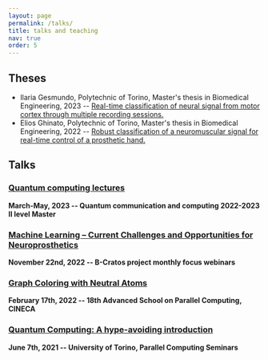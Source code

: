 ```yaml
---
layout: page
permalink: /talks/
title: talks and teaching
nav: true
order: 5
---
```

## Theses
- Ilaria Gesmundo, Polytechnic of Torino, Master's thesis in Biomedical Engineering, 2023 -- [Real-time classification of neural signal from motor cortex through multiple recording sessions.](http://webthesis.biblio.polito.it/id/eprint/26139)
- Elios Ghinato, Polytechnic of Torino, Master's thesis in Biomedical Engineering, 2022 -- [Robust classification of a neuromuscular signal for real-time control of a prosthetic hand.](http://webthesis.biblio.polito.it/id/eprint/25770)

## Talks
### [Quantum computing lectures](https://didattica.polito.it/zxd/b5eda0a74558a342cf659187f06f746f/9dde3c1deee7c791026d6a0ac91322bb/e460136d06fca2b9e050c0828c3749ca?1658471882485)
**March-May, 2023 -- Quantum communication and computing 2022-2023 II level Master**

### [Machine Learning – Current Challenges and Opportunities for Neuroprosthetics](https://youtu.be/izwiljpKMB0)
**November 22nd, 2022 -- B-Cratos project monthly focus webinars**

### [Graph Coloring with Neutral Atoms](https://events.prace-ri.eu/event/1327/)
**February 17th, 2022 -- 18th Advanced School on Parallel Computing, CINECA**

### [Quantum Computing: A hype-avoiding introduction](https://alpha.di.unito.it/seminars/)
**June 7th, 2021 -- University of Torino, Parallel Computing Seminars**
